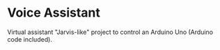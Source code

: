 # Voice Assistant

 Virtual assistant "Jarvis-like" project to control an Arduino Uno (Arduino code included).
